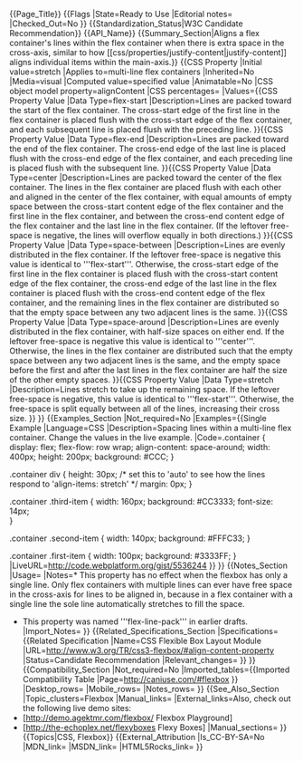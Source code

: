 {{Page_Title}}
{{Flags
|State=Ready to Use
|Editorial notes=
|Checked_Out=No
}}
{{Standardization_Status|W3C Candidate Recommendation}}
{{API_Name}}
{{Summary_Section|Aligns a flex container's lines within the flex container when there is extra space in the cross-axis, similar to how [[css/properties/justify-content|justify-content]] aligns individual items within the main-axis.}}
{{CSS Property
|Initial value=stretch
|Applies to=multi-line flex containers
|Inherited=No
|Media=visual
|Computed value=specified value
|Animatable=No
|CSS object model property=alignContent
|CSS percentages=
|Values={{CSS Property Value
|Data Type=flex-start
|Description=Lines are packed toward the start of the flex container. The cross-start edge of the first line in the flex container is placed flush with the cross-start edge of the flex container, and each subsequent line is placed flush with the preceding line.
}}{{CSS Property Value
|Data Type=flex-end
|Description=Lines are packed toward the end of the flex container. The cross-end edge of the last line is placed flush with the cross-end edge of the flex container, and each preceding line is placed flush with the subsequent line.
}}{{CSS Property Value
|Data Type=center
|Description=Lines are packed toward the center of the flex container. The lines in the flex container are placed flush with each other and aligned in the center of the flex container, with equal amounts of empty space between the cross-start content edge of the flex container and the first line in the flex container, and between the cross-end content edge of the flex container and the last line in the flex container. (If the leftover free-space is negative, the lines will overflow equally in both directions.)
}}{{CSS Property Value
|Data Type=space-between
|Description=Lines are evenly distributed in the flex container. If the leftover free-space is negative this value is identical to '''flex-start'''. Otherwise, the cross-start edge of the first line in the flex container is placed flush with the cross-start content edge of the flex container, the cross-end edge of the last line in the flex container is placed flush with the cross-end content edge of the flex container, and the remaining lines in the flex container are distributed so that the empty space between any two adjacent lines is the same.
}}{{CSS Property Value
|Data Type=space-around
|Description=Lines are evenly distributed in the flex container, with half-size spaces on either end. If the leftover free-space is negative this value is identical to '''center'''. Otherwise, the lines in the flex container are distributed such that the empty space between any two adjacent lines is the same, and the empty space before the first and after the last lines in the flex container are half the size of the other empty spaces.
}}{{CSS Property Value
|Data Type=stretch
|Description=Lines stretch to take up the remaining space. If the leftover free-space is negative, this value is identical to '''flex-start'''. Otherwise, the free-space is split equally between all of the lines, increasing their cross size.
}}
}}
{{Examples_Section
|Not_required=No
|Examples={{Single Example
|Language=CSS
|Description=Spacing lines within a multi-line flex container. Change the values in the live example.
|Code=.container {
    display:         flex;
    flex-flow: row wrap;
    align-content: space-around;
    width: 400px;
    height: 200px;
    background: #CCC;
}

.container div {
    height: 30px;   /* set this to 'auto' to see how the lines respond to 'align-items: stretch' */
    margin: 0px;
}

.container .third-item {
  width: 160px;
  background: #CC3333;
  font-size: 14px;  
}

.container .second-item {
  width: 140px;
  background: #FFFC33;
}

.container .first-item {
  width: 100px;
  background: #3333FF;
}
|LiveURL=http://code.webplatform.org/gist/5536244
}}
}}
{{Notes_Section
|Usage=
|Notes=* This property has no effect when the flexbox has only a single line. Only flex containers with multiple lines can ever have free space in the cross-axis for lines to be aligned in, because in a flex container with a single line the sole line automatically stretches to fill the space.
* This property was named '''flex-line-pack''' in earlier drafts.
|Import_Notes=
}}
{{Related_Specifications_Section
|Specifications={{Related Specification
|Name=CSS Flexible Box Layout Module
|URL=http://www.w3.org/TR/css3-flexbox/#align-content-property
|Status=Candidate Recommendation
|Relevant_changes=
}}
}}
{{Compatibility_Section
|Not_required=No
|Imported_tables={{Imported Compatibility Table
|Page=http://caniuse.com/#flexbox
}}
|Desktop_rows=
|Mobile_rows=
|Notes_rows=
}}
{{See_Also_Section
|Topic_clusters=Flexbox
|Manual_links=
|External_links=Also, check out the following live demo sites:
* [http://demo.agektmr.com/flexbox/ Flexbox Playground]
* [http://the-echoplex.net/flexyboxes Flexy Boxes]
|Manual_sections=
}}
{{Topics|CSS, Flexbox}}
{{External_Attribution
|Is_CC-BY-SA=No
|MDN_link=
|MSDN_link=
|HTML5Rocks_link=
}}